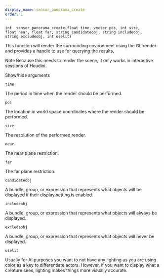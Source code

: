 ```yaml
---
display_name: sensor_panorama_create
order: 1
---
```

`int  sensor_panorama_create(float time, vector pos, int size, float near, float far, string candidateobj, string includeobj, string excludeobj, int uselit)`

This function will render the surrounding environment using the GL render and
provides a handle to use for querying the results.

Note
Because this needs to render the scene, it only works in interactive sessions of Houdini.

Show/hide arguments

`time`

The period in time when the render should be performed.

`pos`

The location in world space coordinates where the render should be performed.

`size`

The resolution of the performed render.

`near`

The near plane restriction.

`far`

The far plane restriction.

`candidateobj`

A bundle, group, or expression that represents what objects will be displayed if their display setting is enabled.

`includeobj`

A bundle, group, or expression that represents what objects will always be displayed.

`excludeobj`

A bundle, group, or expression that represents what objects will never be displayed.

`uselit`

Usually for AI purposes you want to not have any lighting as you are using
color as a key to differentiate actors. However, if you want to display
what a creature sees, lighting makes things more visually accurate.
